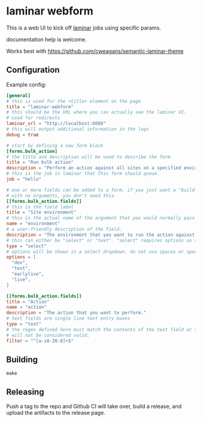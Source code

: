 # laminar webform

This is a web UI to kick off [laminar](https://laminar.ohwg.net) jobs using specific
params.

documentation help is welcome.

Works best with https://github.com/cweagans/semantic-laminar-theme

## Configuration

Example config:

```toml
[general]
# this is used for the <title> element on the page
title = "laminar-webform"
# this should be the URL where you can actually see the laminar UI.
# used for redirects
laminar_url = "http://localhost:8080"
# this will output additional information in the logs
debug = true

# start by defining a new form block
[forms.bulk_action]
# the title and description will be used to describe the form
title = "Run bulk action"
description = "Perform an action against all sites on a specified environment."
# this is the job in laminar that this form should queue.
job = "hello"

# one or more fields can be added to a form. if you just want a "build now" button
# with no arguments, you don't need this.
[[forms.bulk_action.fields]]
# this is the field label
title = "Site environment"
# this is the actual name of the argument that you would normally pass to laminarc
name = "environment"
# a user-friendly description of the field.
description = "The environment that you want to run the action against. Actions against live need signoff from one other person."
# this can either be "select" or "text". "select" requires options as seen below.
type = "select"
# options will be shown in a select dropdown. do not use spaces or special characters here.
options = [
  "dev",
  "test",
  "earlylive",
  "live",
]

[[forms.bulk_action.fields]]
title = "Action"
name = "action"
description = "The action that you want to perform."
# text fields are single line text entry boxes
type = "text"
# the regex defined here must match the contents of the text field or the form
# will not be considered valid.
filter = "^[a-zA-Z0-8]+$"

```


## Building

`make`

## Releasing

Push a tag to the repo and Github CI will take over, build a release, and upload
the artifacts to the release page.
